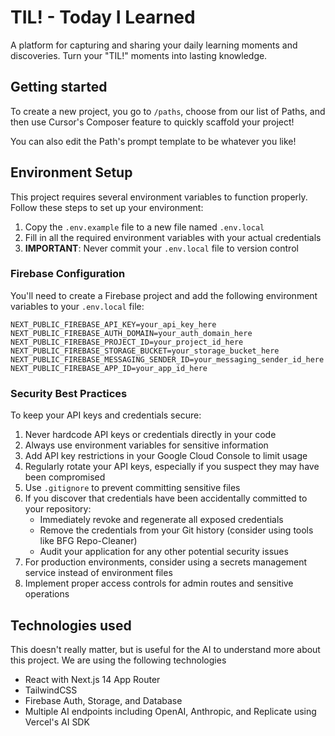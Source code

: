 # TIL! - Today I Learned

A platform for capturing and sharing your daily learning moments and discoveries. Turn your "TIL!" moments into lasting knowledge.

## Getting started
To create a new project, you go to `/paths`, choose from our list of Paths, and then use Cursor's Composer feature to quickly scaffold your project!

You can also edit the Path's prompt template to be whatever you like!

## Environment Setup

This project requires several environment variables to function properly. Follow these steps to set up your environment:

1. Copy the `.env.example` file to a new file named `.env.local`
2. Fill in all the required environment variables with your actual credentials
3. **IMPORTANT**: Never commit your `.env.local` file to version control

### Firebase Configuration

You'll need to create a Firebase project and add the following environment variables to your `.env.local` file:

```
NEXT_PUBLIC_FIREBASE_API_KEY=your_api_key_here
NEXT_PUBLIC_FIREBASE_AUTH_DOMAIN=your_auth_domain_here
NEXT_PUBLIC_FIREBASE_PROJECT_ID=your_project_id_here
NEXT_PUBLIC_FIREBASE_STORAGE_BUCKET=your_storage_bucket_here
NEXT_PUBLIC_FIREBASE_MESSAGING_SENDER_ID=your_messaging_sender_id_here
NEXT_PUBLIC_FIREBASE_APP_ID=your_app_id_here
```

### Security Best Practices

To keep your API keys and credentials secure:

1. Never hardcode API keys or credentials directly in your code
2. Always use environment variables for sensitive information
3. Add API key restrictions in your Google Cloud Console to limit usage
4. Regularly rotate your API keys, especially if you suspect they may have been compromised
5. Use `.gitignore` to prevent committing sensitive files
6. If you discover that credentials have been accidentally committed to your repository:
   - Immediately revoke and regenerate all exposed credentials
   - Remove the credentials from your Git history (consider using tools like BFG Repo-Cleaner)
   - Audit your application for any other potential security issues
7. For production environments, consider using a secrets management service instead of environment files
8. Implement proper access controls for admin routes and sensitive operations

## Technologies used
This doesn't really matter, but is useful for the AI to understand more about this project. We are using the following technologies
- React with Next.js 14 App Router
- TailwindCSS
- Firebase Auth, Storage, and Database
- Multiple AI endpoints including OpenAI, Anthropic, and Replicate using Vercel's AI SDK
